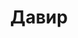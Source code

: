 --- 
title: "Давир" 
 
town: "Симферополь" 
tel: ["+380 (95) 222-11-31, +38(095)366-34-33"] 
address: "Россия, Республика Крым, г. Симферополь, ул. Жуковского, 12" 
mail: "" 
--- 